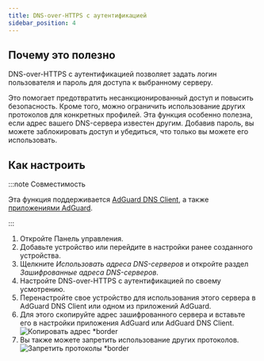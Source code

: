 ```yaml
---
title: DNS-over-HTTPS с аутентификацией
sidebar_position: 4
---
```


## Почему это полезно

DNS-over-HTTPS с аутентификацией позволяет задать логин пользователя и пароль для доступа к выбранному серверу.

Это помогает предотвратить несанкционированный доступ и повысить безопасность. Кроме того, можно ограничить использование других протоколов для конкретных профилей. Эта функция особенно полезна, если адрес вашего DNS-сервера известен другим. Добавив пароль, вы можете заблокировать доступ и убедиться, что только вы можете его использовать.

## Как настроить

:::note Совместимость

Эта функция поддерживается [AdGuard DNS Client](/dns-client/overview.md), а также [приложениями AdGuard](https://adguard.com/welcome.html).

:::

1. Откройте Панель управления.
2. Добавьте устройство или перейдите в настройки ранее созданного устройства.
3. Щелкните _Использовать адреса DNS-серверов_ и откройте раздел _Зашифрованные адреса DNS-серверов_.
4. Настройте DNS-over-HTTPS с аутентификацией по своему усмотрению.
5. Перенастройте свое устройство для использования этого сервера в AdGuard DNS Client или одном из приложений AdGuard.
6. Для этого скопируйте адрес зашифрованного сервера и вставьте его в настройки приложения AdGuard или AdGuard DNS Client.
    ![Копировать адрес \*border](https://cdn.adtidy.org/content/kb/dns/private/new_dns/connect/doh_step6.png)
7. Вы также можете запретить использование других протоколов.
    ![Запретить протоколы \*border](https://cdn.adtidy.org/content/kb/dns/private/new_dns/connect/deny_protocol.png)
